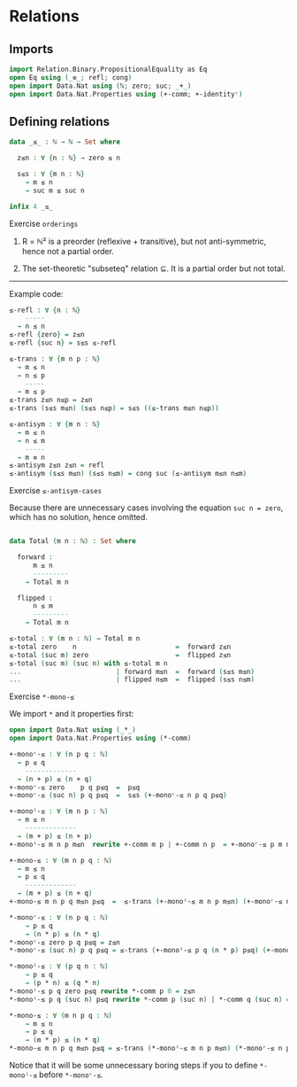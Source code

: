 # Relations

## Imports

```agda
import Relation.Binary.PropositionalEquality as Eq
open Eq using (_≡_; refl; cong)
open import Data.Nat using (ℕ; zero; suc; _+_)
open import Data.Nat.Properties using (+-comm; +-identityʳ)
```

## Defining relations

```agda
data _≤_ : ℕ → ℕ → Set where

  z≤n : ∀ {n : ℕ} → zero ≤ n

  s≤s : ∀ {m n : ℕ}
    → m ≤ n
    → suc m ≤ suc n

infix 4 _≤_
```

Exercise `orderings`

1. R = ℕ² is a preorder (reflexive + transitive), but not anti-symmetric, hence not a partial order.

1. The set-theoretic "subseteq" relation ⊆. It is a partial order but not total.

---

Example code:

```agda
≤-refl : ∀ {n : ℕ}
    -----
  → n ≤ n
≤-refl {zero} = z≤n
≤-refl {suc n} = s≤s ≤-refl

≤-trans : ∀ {m n p : ℕ}
  → m ≤ n
  → n ≤ p
    -----
  → m ≤ p
≤-trans z≤n n≤p = z≤n
≤-trans (s≤s m≤n) (s≤s n≤p) = s≤s ((≤-trans m≤n n≤p))

≤-antisym : ∀ {m n : ℕ}
  → m ≤ n
  → n ≤ m
    -----
  → m ≡ n
≤-antisym z≤n z≤n = refl
≤-antisym (s≤s m≤n) (s≤s n≤m) = cong suc (≤-antisym m≤n n≤m)
```

Exercise `≤-antisym-cases`

Because there are unnecessary cases involving the equation `suc n = zero`, which has no solution, hence omitted.

```agda

data Total (m n : ℕ) : Set where

  forward :
      m ≤ n
      ---------
    → Total m n

  flipped :
      n ≤ m
      ---------
    → Total m n

≤-total : ∀ (m n : ℕ) → Total m n
≤-total zero    n                         =  forward z≤n
≤-total (suc m) zero                      =  flipped z≤n
≤-total (suc m) (suc n) with ≤-total m n
...                        | forward m≤n  =  forward (s≤s m≤n)
...                        | flipped n≤m  =  flipped (s≤s n≤m)
```

Exercise `*-mono-≤`

We import `*` and it properties first:
```agda
open import Data.Nat using (_*_)
open import Data.Nat.Properties using (*-comm)
```

```agda
+-monoʳ-≤ : ∀ (n p q : ℕ)
  → p ≤ q
    -------------
  → (n + p) ≤ (n + q)
+-monoʳ-≤ zero    p q p≤q  =  p≤q
+-monoʳ-≤ (suc n) p q p≤q  =  s≤s (+-monoʳ-≤ n p q p≤q)

+-monoˡ-≤ : ∀ (m n p : ℕ)
  → m ≤ n
    -------------
  → (m + p) ≤ (n + p)
+-monoˡ-≤ m n p m≤n  rewrite +-comm m p | +-comm n p  = +-monoʳ-≤ p m n m≤n

+-mono-≤ : ∀ (m n p q : ℕ)
  → m ≤ n
  → p ≤ q
    -------------
  → (m + p) ≤ (n + q)
+-mono-≤ m n p q m≤n p≤q  =  ≤-trans (+-monoˡ-≤ m n p m≤n) (+-monoʳ-≤ n p q p≤q)

*-monoʳ-≤ : ∀ (n p q : ℕ) 
    → p ≤ q 
    → (n * p) ≤ (n * q)
*-monoʳ-≤ zero p q p≤q = z≤n
*-monoʳ-≤ (suc n) p q p≤q = ≤-trans (+-monoˡ-≤ p q (n * p) p≤q) (+-mono-≤ q q (n * p) (n * q) ≤-refl (*-monoʳ-≤ n p q p≤q))

*-monoˡ-≤ : ∀ (p q n : ℕ) 
    → p ≤ q 
    → (p * n) ≤ (q * n)
*-monoˡ-≤ p q zero p≤q rewrite *-comm p 0 = z≤n
*-monoˡ-≤ p q (suc n) p≤q rewrite *-comm p (suc n) | *-comm q (suc n) = *-monoʳ-≤ (suc n) p q p≤q

*-mono-≤ : ∀ (m n p q : ℕ) 
    → m ≤ n 
    → p ≤ q 
    → (m * p) ≤ (n * q)
*-mono-≤ m n p q m≤n p≤q = ≤-trans (*-monoˡ-≤ m n p m≤n) (*-monoʳ-≤ n p q p≤q)
```

Notice that it will be some unnecessary boring steps if you to define `*-monoˡ-≤` before `*-monoʳ-≤`.